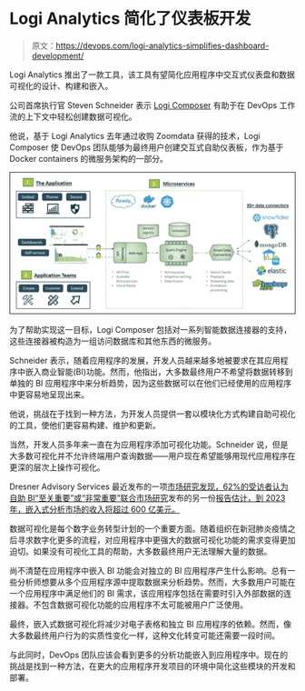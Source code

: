 # Logi Analytics 简化了仪表板开发

> 原文：<https://devops.com/logi-analytics-simplifies-dashboard-development/>

Logi Analytics 推出了一款工具，该工具有望简化应用程序中交互式仪表盘和数据可视化的设计、构建和嵌入。

公司首席执行官 Steven Schneider 表示 [Logi Composer](https://www.globenewswire.com/news-release/2020/06/10/2046263/0/en/Logi-Analytics-Launches-Industry-First-Out-of-the-Box-Embedded-Analytics-Development-Platform.html) 有助于在 DevOps 工作流的上下文中轻松创建数据可视化。

他说，基于 Logi Analytics 去年通过收购 Zoomdata 获得的技术，Logi Composer 使 DevOps 团队能够为最终用户创建交互式自助仪表板，作为基于 Docker containers 的微服务架构的一部分。

![](img/6d73570e72d8718ed7d8d5568ab34702.png)

为了帮助实现这一目标，Logi Composer 包括对一系列智能数据连接器的支持，这些连接器被构造为一组访问数据库和其他东西的微服务。

Schneider 表示，随着应用程序的发展，开发人员越来越多地被要求在其应用程序中嵌入商业智能(BI)功能。然而，他指出，大多数最终用户不希望将数据转移到单独的 BI 应用程序中来分析趋势，因为这些数据可以在他们已经使用的应用程序中更容易地呈现出来。

他说，挑战在于找到一种方法，为开发人员提供一套以模块化方式构建自助可视化的工具，使他们更容易构建、维护和更新。

当然，开发人员多年来一直在为应用程序添加可视化功能。Schneider 说，但是大多数可视化并不允许终端用户查询数据——用户现在希望能够用现代应用程序在更深的层次上操作可视化。

Dresner Advisory Services 最近发布的一项[市场研究发现，62%的受访者认为自助 BI“至关重要”或“非常重要”联合市场研究](https://www.globenewswire.com/news-release/2020/04/30/2025274/0/en/Dresner-Advisory-Services-Publishes-2020-Self-Service-Business-Intelligence-Market-Study.html)发布的另一份[报告估计，到 2023 年，嵌入式分析市场的收入将超过 600 亿美元。](https://www.globenewswire.com/news-release/2020/06/01/2041391/0/en/Global-Embedded-Analytics-Market-to-Reach-60-28-Billion-by-2023-AMR.html)

数据可视化是每个数字业务转型计划的一个重要方面。随着组织在新冠肺炎疫情之后寻求数字化更多的流程，对应用程序中更强大的数据可视化功能的需求变得更加迫切。如果没有可视化工具的帮助，大多数最终用户无法理解大量的数据。

尚不清楚在应用程序中嵌入 BI 功能会对独立的 BI 应用程序产生什么影响。总有一些分析师想要从多个应用程序源中提取数据来分析趋势。然而，大多数用户可能在一个应用程序中满足他们的 BI 需求，该应用程序包括在需要时引入外部数据的连接器。不包含数据可视化功能的应用程序不太可能被用户广泛使用。

最终，嵌入式数据可视化将减少对电子表格和独立 BI 应用程序的依赖。然而，像大多数最终用户行为的实质性变化一样，这种文化转变可能还需要一段时间。

与此同时，DevOps 团队应该会看到更多的分析功能嵌入到应用程序中。现在的挑战是找到一种方法，在更大的应用程序开发项目的环境中简化这些模块的开发和部署。
